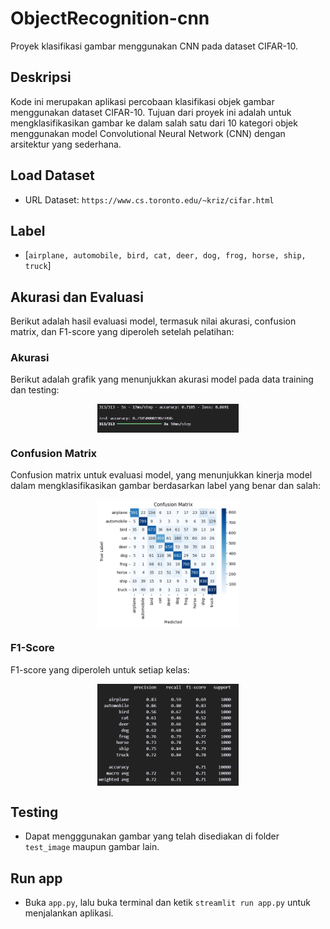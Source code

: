 # ObjectRecognition-cnn
Proyek klasifikasi gambar menggunakan CNN pada dataset CIFAR-10.

## Deskripsi
Kode ini merupakan aplikasi percobaan klasifikasi objek gambar menggunakan dataset CIFAR-10. Tujuan dari proyek ini adalah untuk mengklasifikasikan gambar ke dalam salah satu dari 10 kategori objek menggunakan model Convolutional Neural Network (CNN) dengan arsitektur yang sederhana.

## Load Dataset
- URL Dataset: `https://www.cs.toronto.edu/~kriz/cifar.html`

## Label
- [`airplane, automobile, bird, cat, deer, dog, frog, horse, ship, truck`]

## Akurasi dan Evaluasi
Berikut adalah hasil evaluasi model, termasuk nilai akurasi, confusion matrix, dan F1-score yang diperoleh setelah pelatihan:

### Akurasi
Berikut adalah grafik yang menunjukkan akurasi model pada data training dan testing:

<img src="assets/accuracy.png" style="width: 45%; display: block; margin: 10px auto;" />

### Confusion Matrix
Confusion matrix untuk evaluasi model, yang menunjukkan kinerja model dalam mengklasifikasikan gambar berdasarkan label yang benar dan salah:

<img src="assets/cm_output.png" style="width: 45%; display: block; margin: 10px auto;" />

### F1-Score
F1-score yang diperoleh untuk setiap kelas:

<img src="assets/f1-score.png" style="width: 45%; display: block; margin: 10px auto;" />

## Testing
- Dapat mengggunakan gambar yang telah disediakan di folder `test_image` maupun gambar lain.

## Run app
- Buka `app.py`, lalu buka terminal dan ketik `streamlit run app.py` untuk menjalankan aplikasi.
